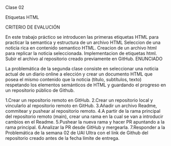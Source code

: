 Clase 02

Etiquetas
HTML

CRITERIO DE EVALUCIÓN

En este trabajo práctico se introducen las primeras etiquetas HTML para practicar la semantica y estructura de un archivo HTML
    Seleccion de una noticia rica en contenido semantico HTML.
    Creacion de un archivo html para replicar la noticia seleccionada.
    Implementacion de etiquetas html.
    Subir el archivo al repositorio creado previamente en GitHub.
ENUNCIADO

La problemática de la segunda clase consiste en seleccionar una noticia actual de un diario online a elección y crear un documento HTML que posea el mismo contenido que la noticia (título, subtítulos, texto) respetando los elementos semánticos de HTML y guardando el progreso en un repositorio público de Github.


1.Crear un repositorio remoto en GitHub.
2.Crear un repositorio local y vincularlo al repositorio remoto en GitHub.
3.Añadir un archivo Readme, commitear y pushear al repositorio remoto.
4.A partir de la rama principal del repositorio remoto (main), crear una rama en la cual se van a introducir cambios en el Readme.
5.Pushear la nueva rama y hacer PR apuntando a la rama principal.
6.Analizar la PR desde GitHub y mergearla.
7.Responder a la Problemática de la semana 02 de UAI Ultra con el link de Github del repositorio creado antes de la fecha límite de entrega.
